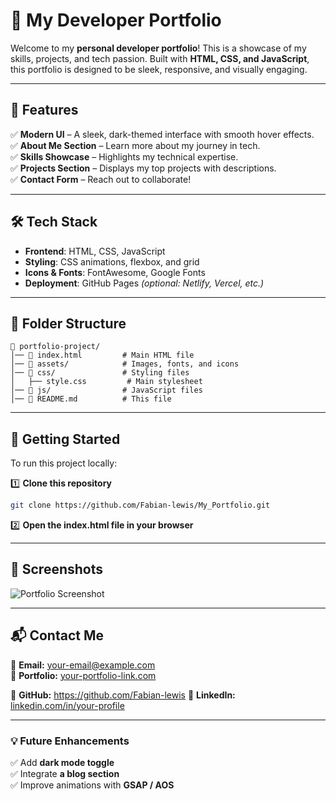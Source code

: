 # 🚀 My Developer Portfolio

Welcome to my **personal developer portfolio**! This is a showcase of my skills, projects, and tech passion. Built with **HTML, CSS, and JavaScript**, this portfolio is designed to be sleek, responsive, and visually engaging.

---

## 📌 Features
✅ **Modern UI** – A sleek, dark-themed interface with smooth hover effects.  
✅ **About Me Section** – Learn more about my journey in tech.  
✅ **Skills Showcase** – Highlights my technical expertise.  
✅ **Projects Section** – Displays my top projects with descriptions.  
✅ **Contact Form** – Reach out to collaborate!  

---

## 🛠️ Tech Stack
- **Frontend**: HTML, CSS, JavaScript  
- **Styling**: CSS animations, flexbox, and grid  
- **Icons & Fonts**: FontAwesome, Google Fonts  
- **Deployment**: GitHub Pages _(optional: Netlify, Vercel, etc.)_  

---

## 📂 Folder Structure
```
📁 portfolio-project/
│── 📄 index.html         # Main HTML file  
│── 📁 assets/            # Images, fonts, and icons  
│── 📁 css/               # Styling files  
│   ├── style.css         # Main stylesheet  
│── 📁 js/                # JavaScript files 
│── 📄 README.md          # This file  
```

---

## 🚀 Getting Started
To run this project locally:

1️⃣ **Clone this repository**  
```bash
git clone https://github.com/Fabian-lewis/My_Portfolio.git
```
2️⃣ **Open the index.html file in your browser**  

---

## 📸 Screenshots
![Portfolio Screenshot](assets/portfolio-preview.png)  

---

## 📬 Contact Me
📧 **Email:** your-email@example.com  
🔗 **Portfolio:** [your-portfolio-link.com](#)  

🐙 **GitHub:** https://github.com/Fabian-lewis
💼 **LinkedIn:** [linkedin.com/in/your-profile](https://linkedin.com/)  

---

### 💡 Future Enhancements
✅ Add **dark mode toggle**  
✅ Integrate **a blog section**  
✅ Improve animations with **GSAP / AOS**  
